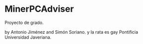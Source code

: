MinerPCAdviser
==============
Proyecto de grado.

by Antonio Jiménez and Simón Soriano.
y la rata es gay
Pontificia Universidad Javeriana.